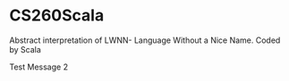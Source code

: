 # CS260Scala
Abstract interpretation of LWNN- Language Without a Nice Name. Coded by Scala

Test Message
2
